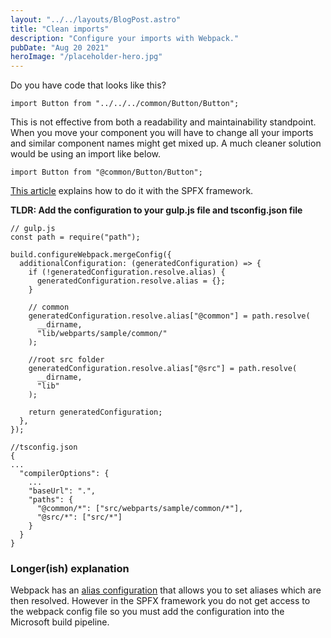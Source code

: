 ```yaml
---
layout: "../../layouts/BlogPost.astro"
title: "Clean imports"
description: "Configure your imports with Webpack."
pubDate: "Aug 20 2021"
heroImage: "/placeholder-hero.jpg"
---
```


Do you have code that looks like this?

    import Button from "../../../common/Button/Button";

This is not effective from both a readability and maintainability standpoint. When you move your component you will have to change all your imports and similar component names might get mixed up. A much cleaner solution would be using an import like below.

    import Button from "@common/Button/Button";

[This article](https://spblog.net/post/2019/02/05/sharepoint-framework-development-tips-prettify-your-imports) explains how to do it with the SPFX framework.

**TLDR: Add the configuration to your gulp.js file and tsconfig.json file**

    // gulp.js
    const path = require("path");
    
    build.configureWebpack.mergeConfig({
      additionalConfiguration: (generatedConfiguration) => {
        if (!generatedConfiguration.resolve.alias) {
          generatedConfiguration.resolve.alias = {};
        }
    
        // common
        generatedConfiguration.resolve.alias["@common"] = path.resolve(
          __dirname,
          "lib/webparts/sample/common/"
        );
    
        //root src folder
        generatedConfiguration.resolve.alias["@src"] = path.resolve(
          __dirname,
          "lib"
        );
    
        return generatedConfiguration;
      },
    });
    
    //tsconfig.json
    {
    ...
      "compilerOptions": {
    	...
    	"baseUrl": ".",
        "paths": {
          "@common/*": ["src/webparts/sample/common/*"],
          "@src/*": ["src/*"]
        }
      }
    }

### Longer(ish) explanation

Webpack has an [alias configuration](https://webpack.js.org/configuration/resolve/#resolve-alias) that allows you to set aliases which are then resolved. However in the SPFX framework you do not get access to the webpack config file so you must add the configuration into the Microsoft build pipeline.
